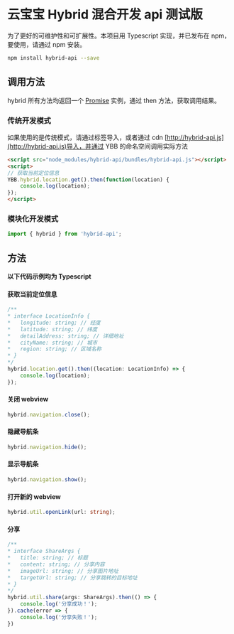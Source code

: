 # 云宝宝 Hybrid 混合开发 api 测试版

为了更好的可维护性和可扩展性。本项目用 Typescript 实现，并已发布在 npm，要使用，请通过 npm 安装。
```bash
npm install hybrid-api --save
```

## 调用方法

hybrid 所有方法均返回一个 [Promise](https://developer.mozilla.org/zh-CN/docs/Web/JavaScript/Reference/Global_Objects/Promise) 实例，通过 then 方法，获取调用结果。

### 传统开发模式

如果使用的是传统模式，请通过标签导入，或者通过 cdn [http://hybrid-api.js](http://hybrid-api.js)导入，并通过 YBB 的命名空间调用实际方法
```html
<script src="node_modules/hybrid-api/bundles/hybrid-api.js"></script>
<script>
// 获取当前定位信息
YBB.hybrid.location.get().then(function(location) {
    console.log(location);
});
</script>
```
### 模块化开发模式

```typescript
import { hybrid } from 'hybrid-api';
```

## 方法
**以下代码示例均为 Typescript**
#### 获取当前定位信息
```typescript
/**
* interface LocationInfo {
*   longitude: string; // 经度
*   latitude: string; // 纬度
*   detailAddress: string; // 详细地址
*   cityName: string; // 城市
*   region: string; // 区域名称
* }
*/
hybrid.location.get().then((location: LocationInfo) => {
    console.log(location);
});
```

#### 关闭 webview
```typescript
hybrid.navigation.close();
```
#### 隐藏导航条
```typescript
hybrid.navigation.hide();
```
#### 显示导航条
```typescript
hybrid.navigation.show();
```

#### 打开新的 webview
```typescript
hybrid.util.openLink(url: string);
```

#### 分享
```typescript
/**
* interface ShareArgs {
*   title: string; // 标题
*   content: string; // 分享内容
*   imageUrl: string; // 分享图片地址
*   targetUrl: string; // 分享跳转的目标地址
* }
*/
hybrid.util.share(args: ShareArgs).then(() => {
    console.log('分享成功！');
}).cache(error => {
    console.log('分享失败！');
})
```


